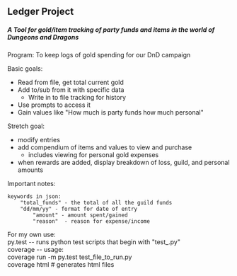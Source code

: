## Ledger Project
##### A Tool for gold/item tracking of party funds and items in the world of Dungeons and Dragons

Program:  To keep logs of gold spending for our DnD campaign

Basic goals:
* Read from file, get total current gold
* Add to/sub from it with specific data
  * Write in to file tracking for history
* Use prompts to access it
* Gain values like "How much is party funds how much personal"

Stretch goal:
* modify entries
* add compendium of items and values to view and purchase
  * includes viewing for personal gold expenses
* when rewards are added, display breakdown of loss, guild, and personal amounts

Important notes:

    keywords in json:
        "total_funds" - the total of all the guild funds
        "dd/mm/yy" - format for date of entry
            "amount" - amount spent/gained
            "reason"  - reason for expense/income

For my own use:  
  py.test  -- runs python test scripts that begin with "test_.py"  
  coverage -- usage:  
    coverage run -m py.test test_file_to_run.py  
    coverage html      # generates html files  

